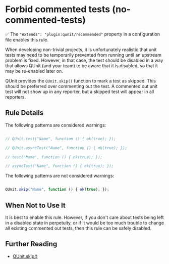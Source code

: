# Forbid commented tests (no-commented-tests)

:white_check_mark: The `"extends": "plugin:qunit/recommended"` property in a configuration file enables this rule.

When developing non-trivial projects, it is unfortunately realistic that unit
tests may need to be temporarily prevented from running until an upstream
problem is fixed. However, in that case, the test should be disabled in a way
that allows QUnit (and your team) to be aware that it is disabled, so that it
may be re-enabled later on.

QUnit provides the `QUnit.skip()` function to mark a test as skipped. This
should be preferred over commenting out the test. A commented out unit test
will not show up in any reporter, but a skipped test will appear in all
reporters.

## Rule Details

The following patterns are considered warnings:

```js

// QUnit.test("Name", function () { ok(true); });

// QUnit.asyncTest("Name", function () { ok(true); });

// test("Name", function () { ok(true); });

// asyncTest("Name", function () { ok(true); });

```

The following patterns are not considered warnings:

```js

QUnit.skip("Name", function () { ok(true); });

```

## When Not to Use It

It is best to enable this rule. However, if you don't care about tests being
left in a disabled state in perpetuity, or if it would be too much trouble to
change all existing commented out tests, then this rule can be safely disabled.

## Further Reading

* [QUnit.skip()](https://api.qunitjs.com/QUnit.skip/)

